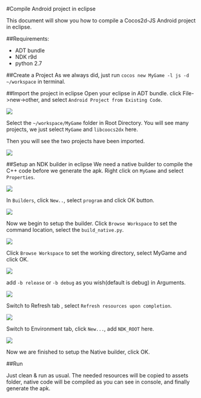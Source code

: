 #Compile Android project in eclipse

This document will show you how to compile a Cocos2d-JS Android project in eclipse.

##Requirements:
- ADT bundle
- NDK r9d
- python 2.7

##Create a Project
As we always did, just run `cocos new MyGame -l js -d ~/workspace` in terminal.

##Import the project in eclipse
Open your eclipse in ADT bundle. click File->new->other, and select `Android Project from Existing Code`.

![](./res/1.png)

Select the `~/workspace/MyGame` folder in Root Directory. You will see many projects, we just select `MyGame` and `libcoocs2dx` here.

Then you will see the two projects have been imported.

![](./res/2.png)

##Setup an NDK builder in eclipse
We need a native builder to compile the C++ code before we generate the apk. Right click on `MyGame` and select `Properties`.

![](./res/3.png)

In `Builders`, click `New..`, select `program` and click OK button.

![](./res/4.png)

Now we begin to setup the builder. Click `Browse Workspace` to set the command location, select the `build_native.py`.

![](./res/5.png)

Click `Browse Workspace` to set the working directory, select MyGame and click OK.

![](./res/6.png)

add `-b release` or `-b debug` as you wish(default is debug) in Arguments.

![](./res/7.png)

Switch to Refresh tab , select `Refresh resources upon completion`.

![](./res/8.png)

Switch to Environment tab, click `New...`, add `NDK_ROOT` here.

![](./res/9.png)

Now we are finished to setup the Native builder, click OK.

##Run

Just clean & run as usual. The needed resources will be copied to assets folder, native code will be compiled as you can see in console, and finally generate the apk.